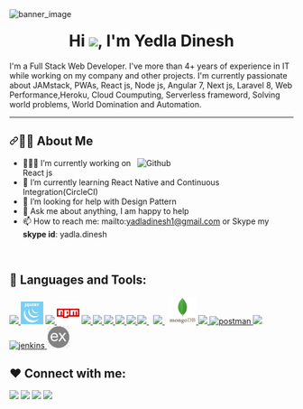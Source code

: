 <div align="left">
<img id="banner_image" src="https://www.linkpicture.com/q/ezgif.com-gif-maker-removebg-preview.png" alt="banner_image" style="float:left;"/>
	</div>
<h1 align="center">Hi <img src="https://raw.githubusercontent.com/iampavangandhi/iampavangandhi/master/gifs/Hi.gif" width="30px">, I'm Yedla Dinesh </h1>

<p align="left">I'm a Full Stack Web Developer.
I've more than 4+ years of experience in IT while working on my company and other projects.
I'm currently passionate about JAMstack, PWAs, React js, Node js, Angular 7, Next js, Laravel 8, Web Performance,Heroku, Cloud Coumputing, Serverless frameword, Solving world problems, World Domination and Automation.
</p>



<hr>
<!-- Talking about you -->
<h2 dir="auto"><a id="user-content-️-about-me" class="anchor" aria-hidden="true" href="#️-about-me"><svg class="octicon octicon-link" viewBox="0 0 16 16" version="1.1" width="16" height="16" aria-hidden="true"><path fill-rule="evenodd" d="M7.775 3.275a.75.75 0 001.06 1.06l1.25-1.25a2 2 0 112.83 2.83l-2.5 2.5a2 2 0 01-2.83 0 .75.75 0 00-1.06 1.06 3.5 3.5 0 004.95 0l2.5-2.5a3.5 3.5 0 00-4.95-4.95l-1.25 1.25zm-4.69 9.64a2 2 0 010-2.83l2.5-2.5a2 2 0 012.83 0 .75.75 0 001.06-1.06 3.5 3.5 0 00-4.95 0l-2.5 2.5a3.5 3.5 0 004.95 4.95l1.25-1.25a.75.75 0 00-1.06-1.06l-1.25 1.25a2 2 0 01-2.83 0z"></path></svg></a><g-emoji class="g-emoji" alias="raising_hand_man" fallback-src="https://github.githubassets.com/images/icons/emoji/unicode/1f64b-2642.png">🙋‍♂️</g-emoji> About Me</h2>

<!-- Any image aligned to the right. Beware the width -->
<img width="55%" align="right" alt="Github" src="https://www.linkpicture.com/q/Screenshot-removebg-preview.png" />


- 👨🏽‍💻 I’m currently working on React js
- 🌱 I’m currently learning React Native and Continuous Integration(CircleCI)
- 🤔 I’m looking for help with Design Pattern
- 💬 Ask me about anything, I am happy to help
- 📫 How to reach me: mailto:yadladinesh1@gmail.com or Skype my <b>skype id</b>:  yadla.dinesh

&nbsp;
## 🚀 Languages and Tools:
<p align="left"> 
    <a href="https://reactjs.org/" target="_blank"> <img src="https://img.icons8.com/color/48/000000/react-native.png"/> </a>
    <img style="margin: auto;" src="https://raw.githubusercontent.com/sachinverma53121/sachinverma53121/master/icons/jquery.png" alt=jquery width="40" height="40"/>
	<a href="https://redux.js.org" target="_blank"> <img src="https://img.icons8.com/color/48/000000/redux.png"/> </a>
	<img style="margin: auto;" src="https://raw.githubusercontent.com/sachinverma53121/sachinverma53121/master/icons/npm.png" alt=npm width="40" height="40"/>
    <a href="https://spring.io/projects/spring-boot" target="_blank"> <img src="https://img.icons8.com/color/48/000000/spring-logo.png"/> </a> 
    <a href="https://developer.mozilla.org/en-US/docs/Web/JavaScript" target="_blank"> <img src="https://img.icons8.com/color/48/000000/javascript.png"/> </a> 
    <a href="https://www.w3.org/html/" target="_blank"> <img src="https://img.icons8.com/color/48/000000/html-5.png"/> </a> 
    <a href="https://www.w3schools.com/css/" target="_blank"> <img src="https://img.icons8.com/color/48/000000/css3.png"/> </a> 
    <a href="https://getbootstrap.com" target="_blank"> <img src="https://img.icons8.com/color/48/000000/bootstrap.png"/> </a> 
     <a style="padding-right:8px;" href="https://nodejs.org" target="_blank"> <img src="https://img.icons8.com/color/48/000000/nodejs.png"/> </a> 
    <a style="padding-right:8px;" href="https://www.mysql.com/" target="_blank"> <img src="https://img.icons8.com/fluent/50/000000/mysql-logo.png"/> </a>
    <a href="https://www.mongodb.com/" target="_blank"> <img src="https://raw.githubusercontent.com/devicons/devicon/master/icons/mongodb/mongodb-original-wordmark.svg" alt="mongodb" width="48" height="48"/> </a> 
    <a href="https://firebase.google.com/" target="_blank"> <img src="https://img.icons8.com/color/48/000000/firebase.png"/> </a> 
    <a href="https://postman.com" target="_blank"> <img src="https://www.vectorlogo.zone/logos/getpostman/getpostman-icon.svg" alt="postman" width="45" height="45"/> </a>   
    <a href="https://git-scm.com/" target="_blank"> <img src="https://img.icons8.com/color/48/000000/git.png"/> </a> 
    <a href="https://www.jenkins.io" target="_blank"> <img src="https://www.vectorlogo.zone/logos/jenkins/jenkins-icon.svg" alt="jenkins" width="48" height="48"/> </a> 
        <img style="margin: auto;" src="https://raw.githubusercontent.com/sachinverma53121/sachinverma53121/master/icons/express.png" alt=express width="40" height="40"/>
</p>


## ❤  Connect with me:
<p align="left">

<a href = "https://www.linkedin.com/in/yedladinesh/"><img src="https://img.icons8.com/fluent/48/000000/linkedin.png"/></a>
<a href = "https://twitter.com/yedla_dinesh/"><img src="https://img.icons8.com/fluent/48/000000/twitter.png"/></a>
<a href = "https://www.instagram.com/yedladinesh/"><img src="https://img.icons8.com/fluent/48/000000/instagram-new.png"/></a>
<a href="mailto:yadladinesh1@gmail.com"><img src="https://img.icons8.com/color/48/000000/gmail-new.png"/></a>
</p>

